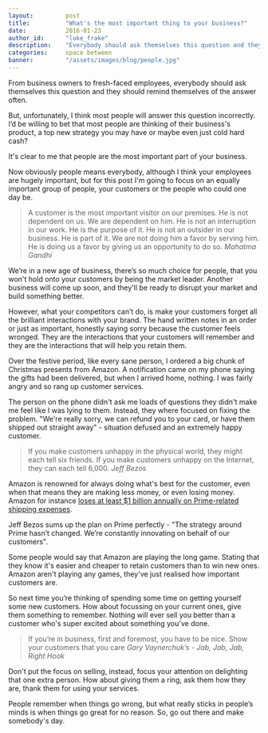 ```yaml
---
layout: 		post
title:  		"What's the most important thing to your business?"
date:   		2016-01-23
author_id:      "luke_frake"
description:	"Everybody should ask themselves this question and they should remind themselves of the answer often. From business owners to fresh-faced employees, if you want a business to succeed, you should continually remind yourself of its goals and priorities."
categories: 	space between
banner:			"/assets/images/blog/people.jpg"
---
```


From business owners to fresh-faced employees, everybody should ask themselves this question and they should remind themselves of the answer often.

But, unfortunately, I think most people will answer this question incorrectly. I’d be willing to bet that most people are thinking of their business's product, a top new strategy you may have or maybe even just cold hard cash?

It's clear to me that people are the most important part of your business.

Now obviously people means everybody, although I think your employees are hugely important, but for this post I'm going to focus on an equally important group of people, your customers or the people who could one day be.

<blockquote>
	A customer is the most important visitor on our premises. He is not dependent on us. We are dependent on him. He is not an interruption in our work. He is the purpose of it. He is not an outsider in our business. He is part of it. We are not doing him a favor by serving him. He is doing us a favor by giving us an opportunity to do so.
	<cite>Mahatma Gandhi</cite>
</blockquote>

We’re in a new age of business, there’s so much choice for people, that you won't hold onto your customers by being the market leader. Another business will come up soon, and they'll be ready to disrupt your market and build something better.

However, what your competitors can’t do, is make your customers forget all the brilliant interactions with your brand. The hand written notes in an order or just as important, honestly saying sorry because the customer feels wronged. They are the interactions that your customers will remember and they are the interactions that will help you retain them.

Over the festive period, like every sane person, I ordered a big chunk of Christmas presents from Amazon. A notification came on my phone saying the gifts had been delivered, but when I arrived home, nothing. I was fairly angry and so rang up customer services.

The person on the phone didn't ask me loads of questions they didn't make me feel like I was lying to them. Instead, they where focused on fixing the problem. "We're really sorry, we can refund you to your card, or have them shipped out straight away" - situation defused and an extremely happy customer.

<blockquote>
	If you make customers unhappy in the physical world, they might each tell six friends. If you make customers unhappy on the Internet, they can each tell 6,000.
	<cite>Jeff Bezos</cite>
</blockquote>

Amazon is renowned for always doing what's best for the customer, even when that means they are making less money, or even losing money. Amazon for instance <a href="http://fortune.com/2015/02/03/inside-amazon-prime/" target="_blank" class="anchor anchor-bland">loses at least $1 billion annually on Prime-related shipping expenses</a>.

Jeff Bezos sums up the plan on Prime perfectly - "The strategy around Prime hasn’t changed. We’re constantly innovating on behalf of our customers".

Some people would say that Amazon are playing the long game. Stating that they know it's easier and cheaper to retain customers than to win new ones. Amazon aren't playing any games, they've just realised how important customers are.

So next time you’re thinking of spending some time on getting yourself some new customers. How about focussing on your current ones, give them something to remember. Nothing will ever sell you better than a customer who's super excited about something you've done.

<blockquote>
	If you’re in business, first and foremost, you have to be nice. Show your customers that you care
	<cite>Gary Vaynerchuk’s - Jab, Jab, Jab, Right Hook</cite>
</blockquote>

Don't put the focus on selling, instead, focus your attention on delighting that one extra person. How about giving them a ring, ask them how they are, thank them for using your services. 

People remember when things go wrong, but what really sticks in people’s minds is when things go great for no reason. So, go out there and make somebody's day. 